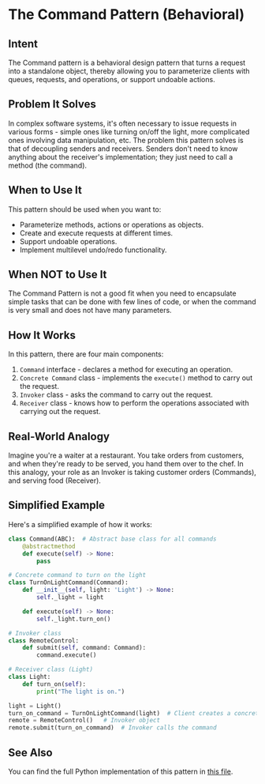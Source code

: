 # The Command Pattern (Behavioral)

## Intent
The Command pattern is a behavioral design pattern that turns a request into a standalone object, thereby allowing you to parameterize clients with queues, requests, and operations, or support undoable actions.

## Problem It Solves
In complex software systems, it's often necessary to issue requests in various forms - simple ones like turning on/off the light, more complicated ones involving data manipulation, etc. The problem this pattern solves is that of decoupling senders and receivers. Senders don't need to know anything about the receiver's implementation; they just need to call a method (the command).

## When to Use It
This pattern should be used when you want to:
- Parameterize methods, actions or operations as objects.
- Create and execute requests at different times.
- Support undoable operations.
- Implement multilevel undo/redo functionality.

## When NOT to Use It
The Command Pattern is not a good fit when you need to encapsulate simple tasks that can be done with few lines of code, or when the command is very small and does not have many parameters.

## How It Works
In this pattern, there are four main components:
1. `Command` interface - declares a method for executing an operation.
2. `Concrete Command` class - implements the `execute()` method to carry out the request.
3. `Invoker` class - asks the command to carry out the request.
4. `Receiver` class - knows how to perform the operations associated with carrying out the request.

## Real-World Analogy
Imagine you're a waiter at a restaurant. You take orders from customers, and when they're ready to be served, you hand them over to the chef. In this analogy, your role as an Invoker is taking customer orders (Commands), and serving food (Receiver).

## Simplified Example
Here's a simplified example of how it works:
```python
class Command(ABC):  # Abstract base class for all commands
    @abstractmethod
    def execute(self) -> None:
        pass

# Concrete command to turn on the light
class TurnOnLightCommand(Command):
    def __init__(self, light: 'Light') -> None:
        self._light = light

    def execute(self) -> None:
        self._light.turn_on()

# Invoker class
class RemoteControl:
    def submit(self, command: Command):
        command.execute()

# Receiver class (Light)
class Light:
    def turn_on(self):
        print("The light is on.")

light = Light()
turn_on_command = TurnOnLightCommand(light)  # Client creates a concrete command
remote = RemoteControl()   # Invoker object
remote.submit(turn_on_command)  # Invoker calls the command
```
## See Also
You can find the full Python implementation of this pattern in [this file](https://github.com/username/repo-name/blob/main/python_design_patterns/behavioral/command.py).